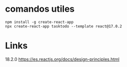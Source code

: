 
# comandos utiles
    npm install -g create-react-app
    npx create-react-app tasktodo --template react@17.0.2

# Links 
18.2.0
https://es.reactjs.org/docs/design-principles.html